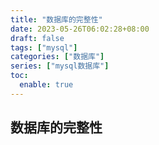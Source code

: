 ```yaml
---
title: "数据库的完整性"
date: 2023-05-26T06:02:28+08:00
draft: false
tags: ["mysql"]
categories: ["数据库"]
series: ["mysql数据库"]
toc:
  enable: true
---
```


## 数据库的完整性